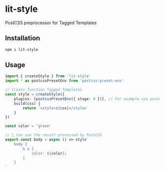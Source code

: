 # lit-style
PostCSS preprocessor for Tagged Templates

## Installation

```bash
npm i lit-style
```

## Usage

```ts
import { createStyle } from 'lit-style'
import * as postcssPresetEnv from 'postcss-preset-env'

// Create function Tagged Templates
const style = createStyle({
    plugins: [postcssPresetEnv({ stage: 0 })], // For example use postcss-preset-env
    build(css) {
        return `<style>${css}</style>`
    }
})

const color = 'green'

// 💅 Can use the result processed by PostCSS
export const body = async () => style`
    body {
        & a {
            color: ${color};
        }
    }
`
```
